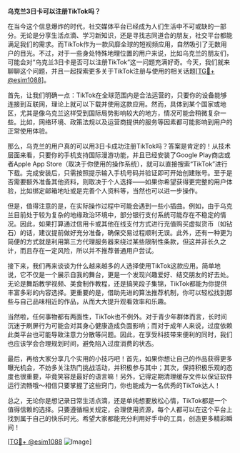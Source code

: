 **乌克兰3日卡可以注册TikTok吗？**

在当今这个信息爆炸的时代，社交媒体平台已经成为人们生活中不可或缺的一部分。无论是分享生活点滴、学习新知识，还是寻找志同道合的朋友，社交平台都能满足我们的需求。而TikTok作为一款风靡全球的短视频应用，自然吸引了无数用户的目光。不过，对于一些身处特殊地理位置的用户来说，比如乌克兰的朋友们，可能会对“乌克兰3日卡是否可以注册TikTok”这一问题充满好奇。今天，我们就来聊聊这个问题，并且一起探索更多关于TikTok注册与使用的相关话题[[TG💪+ @esim1088](https://t.me/s/esim1088)]。

首先，让我们明确一点：TikTok在全球范围内是合法运营的，只要你的设备能够连接到互联网，理论上就可以下载并使用这款应用。然而，具体到某个国家或地区，尤其是像乌克兰这样受到国际局势影响较大的地方，情况可能会稍微复杂一些。比如，网络环境、政策法规以及运营商提供的服务等因素都可能影响到用户的正常使用体验。

那么，乌克兰的用户真的可以用3日卡成功注册TikTok吗？答案是肯定的！从技术层面来看，只要你的手机支持国际漫游功能，并且已经安装了Google Play商店或者Apple App Store（取决于你使用的操作系统），就可以直接搜索“TikTok”进行下载。完成安装后，只需按照提示输入手机号码并验证即可开始创建账号。至于是否需要额外准备其他资料，则取决于个人选择——如果你希望获得更完整的用户体验，比如绑定邮箱地址或是完善个人资料等，当然也可以进一步操作。

但是，值得注意的是，在实际操作过程中可能会遇到一些小插曲。例如，由于乌克兰目前处于较为复杂的地缘政治环境中，部分银行支付系统可能存在不稳定的情况。因此，如果打算通过信用卡或其他在线支付方式进行充值购买虚拟货币（如钻石）的话，建议提前做好充分准备，确保交易过程顺利无误。此外，还有一种更为简便的方式就是利用第三方代理服务器来绕过某些限制性条款，但这并非长久之计，而且存在一定风险，所以并不推荐普通用户尝试。

接下来，我们再来谈谈为什么越来越多的人选择使用TikTok这款应用。简单地说，它不仅是一个展示自我的舞台，更是一个发现兴趣爱好、结交朋友的好去处。无论是舞蹈教学视频、美食制作教程，还是搞笑段子集锦，TikTok都能为你提供丰富多彩的内容选择。更重要的是，借助先进的算法推荐机制，你可以轻松找到那些与自己品味相近的作品，从而大大提升观看效率和乐趣。

当然啦，任何事物都有两面性，TikTok也不例外。对于青少年群体而言，长时间沉迷于刷屏行为可能会对其身心健康造成负面影响；而对于成年人来说，过度依赖此类平台也可能导致注意力分散等问题。因此，在享受科技带来便利的同时，我们也应该学会合理规划时间，避免陷入过度消费的状态。

最后，再给大家分享几个实用的小技巧吧！首先，如果你想让自己的作品获得更多曝光机会，不妨多关注热门挑战活动，并积极参与其中；其次，保持积极乐观的态度也很重要，毕竟笑容是最好的语言嘛！另外，记得定期清理缓存文件以保证软件运行流畅哦～相信只要掌握了这些窍门，你也能成为一名优秀的TikTok达人！

总之，无论你是想记录日常生活点滴，还是单纯想要放松心情，TikTok都是一个值得信赖的选择。只要遵循相关规定，合理使用资源，每个人都可以在这个平台上找到属于自己的快乐时光。希望大家都能充分利用好手中的工具，创造更多精彩瞬间！

[[TG💪+ @esim1088](https://t.me/s/esim1088) ![Image](https://i.postimg.cc/4NQfJmqS/Snipaste-2025-05-13-00-14-12.png)]